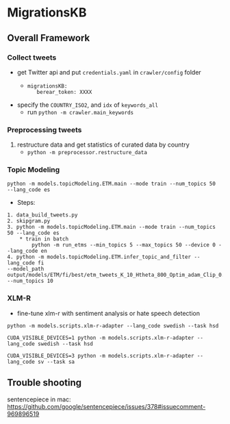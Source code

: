 # MigrationsKB

## Overall Framework


### Collect tweets
- get Twitter api and put `credentials.yaml` in `crawler/config` folder
  - ```
    migrationsKB:
       berear_token: XXXX
    ```
- specify the `COUNTRY_ISO2`, and `idx` of `keywords_all`
  - run `python -m crawler.main_keywords`

### Preprocessing tweets

1. restructure data and get statistics of curated data by country
    - `python -m preprocessor.restructure_data`

### Topic Modeling

`
python -m models.topicModeling.ETM.main --mode train --num_topics 50  --lang_code es
`

* Steps:

```
1. data_build_tweets.py
2. skipgram.py
3. python -m models.topicModeling.ETM.main --mode train --num_topics 50 --lang_code es
    * train in batch
        python -m run_etms --min_topics 5 --max_topics 50 --device 0 --lang_code en
4. python -m models.topicModeling.ETM.infer_topic_and_filter --lang_code fi 
--model_path output/models/ETM/fi/best/etm_tweets_K_10_Htheta_800_Optim_adam_Clip_0.0_ThetaAct_relu_Lr_0.005_Bsz_1000_RhoSize_300_trainEmbeddings_0_val_loss_6.446055066569226e+18_epoch_188 
--num_topics 10
```


### XLM-R

* fine-tune xlm-r with sentiment analysis or hate speech detection
```
python -m models.scripts.xlm-r-adapter --lang_code swedish --task hsd
```

`
CUDA_VISIBLE_DEVICES=1 python -m models.scripts.xlm-r-adapter --lang_code swedish --task hsd
`

`
CUDA_VISIBLE_DEVICES=3 python -m models.scripts.xlm-r-adapter --lang_code sv --task sa
`


## Trouble shooting
sentencepiece in mac:
https://github.com/google/sentencepiece/issues/378#issuecomment-969896519

